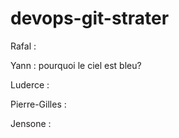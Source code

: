 # devops-git-strater

Rafal : 

Yann : pourquoi le ciel est bleu?

Luderce :

Pierre-Gilles : 

Jensone : 

